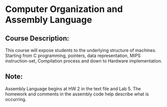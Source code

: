# Computer Organization and Assembly Language
## Course Description: 
This course will expose students to the underlying structure of machines. Starting from C programming, pointers, data representation, MIPS instruction-set, Compilation process and down to Hardware implementation.
## Note:
Assembly Language begins at HW 2 in the text file and Lab 5. The homework and comments in the assembly code help describe what is occurring. 
